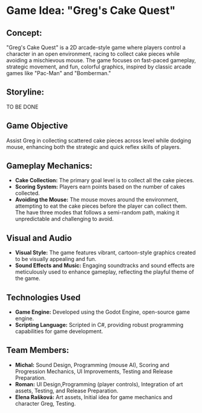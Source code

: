 # Game Idea: "Greg's Cake Quest"
## Concept:
"Greg's Cake Quest" is a 2D arcade-style game where players control a character in an open environment, racing to collect cake pieces while avoiding a mischievous mouse. The game focuses on fast-paced gameplay, strategic movement, and fun, colorful graphics, inspired by classic arcade games like "Pac-Man" and "Bomberman."

## Storyline:
TO BE DONE

## Game Objective
Assist Greg in collecting scattered cake pieces across level while dodging mouse, enhancing both the strategic and quick reflex skills of players.

## Gameplay Mechanics:
- **Cake Collection:** The primary goal level is to collect all the cake pieces.
- **Scoring System:** Players earn points based on the number of cakes collected.
- **Avoiding the Mouse:** The mouse moves around the environment, attempting to eat the cake pieces before the player can collect them. The have three modes that follows a semi-random path, making it unpredictable and challenging to avoid.

## Visual and Audio
- **Visual Style:** The game features vibrant, cartoon-style graphics created to be visually appealing and fun.
- **Sound Effects and Music:** Engaging soundtracks and sound effects are meticulously used to enhance gameplay, reflecting the playful theme of the game.

## Technologies Used
- **Game Engine:** Developed using the Godot Engine, open-source game engine.
- **Scripting Language:** Scripted in C#, providing robust programming capabilities for game development.

## Team Members:
- **Michal:** Sound Design, Programming (mouse AI), Scoring and Progression Mechanics, UI Improvements, Testing and Release Preparation.
- **Roman:**  UI Design,Programming (player controls), Integration of art assets, Testing, and Release Preparation.
- **Elena Rašková:** Art assets, Initial idea for game mechanics and character Greg, Testing.
